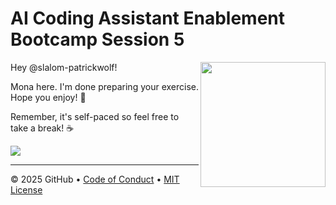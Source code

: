 # AI Coding Assistant Enablement Bootcamp Session 5

<img src="https://octodex.github.com/images/Professortocat_v2.png" align="right" height="200px" />

Hey @slalom-patrickwolf!

Mona here. I'm done preparing your exercise. Hope you enjoy! 💚

Remember, it's self-paced so feel free to take a break! ☕️

[![](https://img.shields.io/badge/Go%20to%20Exercise-%E2%86%92-1f883d?style=for-the-badge&logo=github&labelColor=197935)](https://github.com/slalom-patrickwolf/copilot-bootcamp-session-5-test/issues/1)

---

&copy; 2025 GitHub &bull; [Code of Conduct](https://www.contributor-covenant.org/version/2/1/code_of_conduct/code_of_conduct.md) &bull; [MIT License](https://gh.io/mit)

